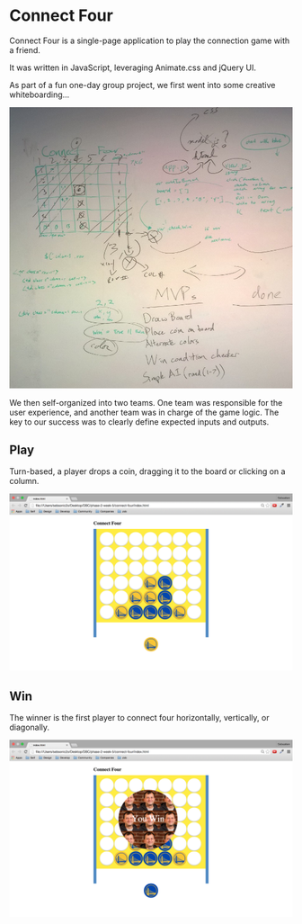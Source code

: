 # Connect Four

Connect Four is a single-page application to play the connection game with a friend.

It was written in JavaScript, leveraging Animate.css and jQuery UI.

As part of a fun one-day group project, we first went into some creative whiteboarding...

![whiteboard](images/whiteboard.png)

We then self-organized into two teams. One team was responsible for the user experience, and another team was in charge of the game logic. The key to our success was to clearly define expected inputs and outputs.

## Play

Turn-based, a player drops a coin, dragging it to the board or clicking on a column.

![play](images/play.png)

## Win

The winner is the first player to connect four horizontally, vertically, or diagonally.

![win](images/win.png)
